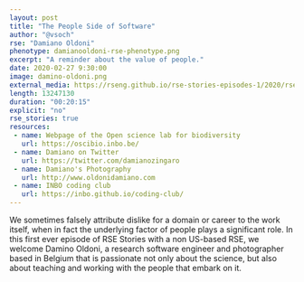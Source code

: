 ```yaml
---
layout: post
title: "The People Side of Software"
author: "@vsoch"
rse: "Damiano Oldoni"
phenotype: damianooldoni-rse-phenotype.png
excerpt: "A reminder about the value of people."
date: 2020-02-27 9:30:00
image: damino-oldoni.png
external_media: https://rseng.github.io/rse-stories-episodes-1/2020/rse-stories-damiano-episode-12.mp3
length: 13247130
duration: "00:20:15"
explicit: "no"
rse_stories: true
resources:
 - name: Webpage of the Open science lab for biodiversity
   url: https://oscibio.inbo.be/ 
 - name: Damiano on Twitter
   url: https://twitter.com/damianozingaro 
 - name: Damiano's Photography
   url: http://www.oldonidamiano.com
 - name: INBO coding club
   url: https://inbo.github.io/coding-club/
---
```


We sometimes falsely attribute dislike for a domain or career to the work
itself, when in fact the underlying factor of people plays a significant role.
In this first ever episode of RSE Stories with a non US-based RSE,
 we welcome Damino Oldoni, a research software engineer and photographer
based in Belgium that is passionate not only about the science,
but also about teaching and working with the people that embark on it.
